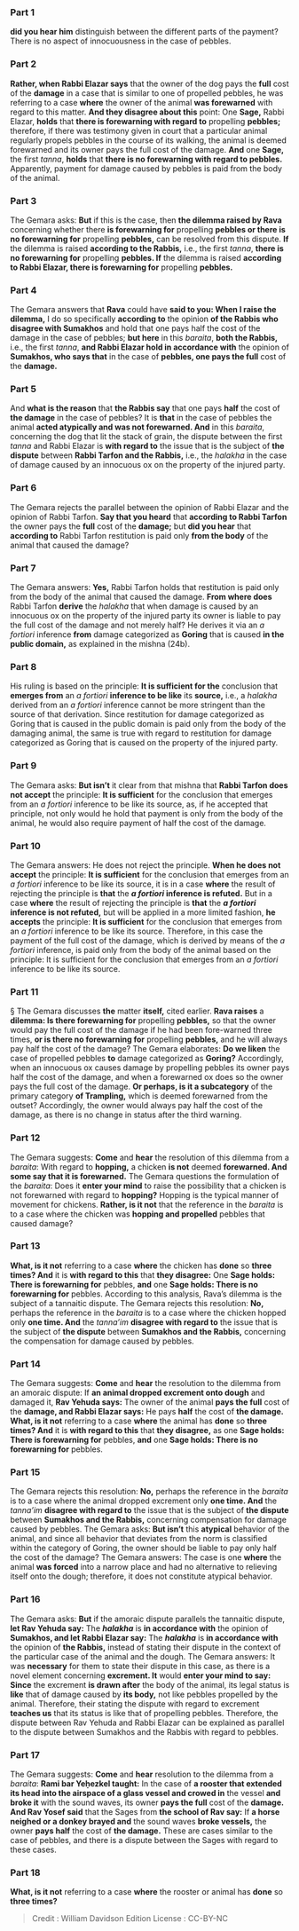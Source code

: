 
### Part 1
<b>did you hear him</b> distinguish between the different parts of the payment? There is no aspect of innocuousness in the case of pebbles.

### Part 2
<b>Rather, when Rabbi Elazar says</b> that the owner of the dog pays the <b>full</b> cost of the <b>damage</b> in a case that is similar to one of propelled pebbles, he was referring to a case <b>where</b> the owner of the animal <b>was forewarned</b> with regard to this matter. <b>And they disagree about this</b> point: One <b>Sage,</b> Rabbi Elazar, <b>holds</b> that <b>there is forewarning with regard to</b> propelling <b>pebbles;</b> therefore, if there was testimony given in court that a particular animal regularly propels pebbles in the course of its walking, the animal is deemed forewarned and its owner pays the full cost of the damage. <b>And</b> one <b>Sage,</b> the first <i>tanna</i>, <b>holds</b> that <b>there is no forewarning with regard to pebbles.</b> Apparently, payment for damage caused by pebbles is paid from the body of the animal.

### Part 3
The Gemara asks: <b>But</b> if this is the case, then <b>the dilemma raised by Rava</b> concerning whether there <b>is forewarning for</b> propelling <b>pebbles or there is no forewarning for</b> propelling <b>pebbles,</b> can be resolved from this dispute. <b>If</b> the dilemma is raised <b>according to the Rabbis,</b> i.e., the first <i>tanna</i>, <b>there is no forewarning for</b> propelling <b>pebbles. If</b> the dilemma is raised <b>according to Rabbi Elazar, there is forewarning for</b> propelling <b>pebbles.</b>

### Part 4
The Gemara answers that <b>Rava</b> could have <b>said to you: When I raise the dilemma,</b> I do so specifically <b>according to</b> the opinion <b>of the Rabbis who disagree with Sumakhos</b> and hold that one pays half the cost of the damage in the case of pebbles; <b>but here</b> in this <i>baraita</i>, <b>both the Rabbis,</b> i.e., the first <i>tanna</i>, <b>and Rabbi Elazar hold in accordance with</b> the opinion of <b>Sumakhos, who says that</b> in the case of <b>pebbles, one pays the full</b> cost of the <b>damage.</b>

### Part 5
And <b>what is the reason</b> that <b>the Rabbis say</b> that one pays <b>half</b> the cost of <b>the damage</b> in the case of pebbles? It is <b>that</b> in the case of pebbles the animal <b>acted atypically and was not forewarned. And</b> in this <i>baraita</i>, concerning the dog that lit the stack of grain, the dispute between the first <i>tanna</i> and Rabbi Elazar is <b>with regard to</b> the issue that is the subject of <b>the dispute</b> between <b>Rabbi Tarfon and the Rabbis,</b> i.e., the <i>halakha</i> in the case of damage caused by an innocuous ox on the property of the injured party.

### Part 6
The Gemara rejects the parallel between the opinion of Rabbi Elazar and the opinion of Rabbi Tarfon. <b>Say that you heard</b> that <b>according to Rabbi Tarfon</b> the owner pays the <b>full</b> cost of the <b>damage;</b> but <b>did you hear</b> that <b>according to</b> Rabbi Tarfon restitution is paid only <b>from the body</b> of the animal that caused the damage?

### Part 7
The Gemara answers: <b>Yes,</b> Rabbi Tarfon holds that restitution is paid only from the body of the animal that caused the damage. <b>From where does</b> Rabbi Tarfon <b>derive</b> the <i>halakha</i> that when damage is caused by an innocuous ox on the property of the injured party its owner is liable to pay the full cost of the damage and not merely half? He derives it via an <i>a fortiori</i> inference <b>from</b> damage categorized as <b>Goring</b> that is caused <b>in the public domain,</b> as explained in the mishna (24b).

### Part 8
His ruling is based on the principle: <b>It is sufficient for the</b> conclusion that <b>emerges from</b> an <i>a fortiori</i> <b>inference to be like</b> its <b>source,</b> i.e., a <i>halakha</i> derived from an <i>a fortiori</i> inference cannot be more stringent than the source of that derivation. Since restitution for damage categorized as Goring that is caused in the public domain is paid only from the body of the damaging animal, the same is true with regard to restitution for damage categorized as Goring that is caused on the property of the injured party.

### Part 9
The Gemara asks: <b>But isn’t</b> it clear from that mishna that <b>Rabbi Tarfon does not accept</b> the principle: <b>It is sufficient</b> for the conclusion that emerges from an <i>a fortiori</i> inference to be like its source, as, if he accepted that principle, not only would he hold that payment is only from the body of the animal, he would also require payment of half the cost of the damage.

### Part 10
The Gemara answers: He does not reject the principle. <b>When he does not accept</b> the principle: <b>It is sufficient</b> for the conclusion that emerges from an <i>a fortiori</i> inference to be like its source, it is in a case <b>where</b> the result of rejecting the principle is <b>that</b> the <b><i>a fortiori</i> inference is refuted.</b> But in a case <b>where</b> the result of rejecting the principle is <b>that</b> the <b><i>a fortiori</i> inference is not refuted,</b> but will be applied in a more limited fashion, <b>he accepts</b> the principle: <b>It is sufficient</b> for the conclusion that emerges from an <i>a fortiori</i> inference to be like its source. Therefore, in this case the payment of the full cost of the damage, which is derived by means of the <i>a fortiori</i> inference, is paid only from the body of the animal based on the principle: It is sufficient for the conclusion that emerges from an <i>a fortiori</i> inference to be like its source.

### Part 11
§ The Gemara discusses <b>the</b> matter <b>itself,</b> cited earlier. <b>Rava raises</b> a <b>dilemma: Is there forewarning for</b> propelling <b>pebbles,</b> so that the owner would pay the full cost of the damage if he had been fore-warned three times, <b>or is there no forewarning for</b> propelling <b>pebbles,</b> and he will always pay half the cost of the damage? The Gemara elaborates: <b>Do we liken</b> the case of propelled pebbles <b>to</b> damage categorized as <b>Goring?</b> Accordingly, when an innocuous ox causes damage by propelling pebbles its owner pays half the cost of the damage, and when a forewarned ox does so the owner pays the full cost of the damage. <b>Or perhaps, is it a subcategory</b> of the primary category <b>of Trampling,</b> which is deemed forewarned from the outset? Accordingly, the owner would always pay half the cost of the damage, as there is no change in status after the third warning.

### Part 12
The Gemara suggests: <b>Come</b> and <b>hear</b> the resolution of this dilemma from a <i>baraita</i>: With regard to <b>hopping,</b> a chicken <b>is not</b> deemed <b>forewarned. And some say that it is forewarned.</b> The Gemara questions the formulation of the <i>baraita</i>: Does it <b>enter your mind</b> to raise the possibility that a chicken is not forewarned with regard to <b>hopping?</b> Hopping is the typical manner of movement for chickens. <b>Rather, is it not</b> that the reference in the <i>baraita</i> is to a case where the chicken was <b>hopping and propelled</b> pebbles that caused damage?

### Part 13
<b>What, is it not</b> referring to a case <b>where</b> the chicken has <b>done</b> so <b>three times? And</b> it is <b>with regard to this</b> that <b>they disagree:</b> One <b>Sage holds: There is forewarning for</b> pebbles, <b>and</b> one <b>Sage holds: There is no forewarning for</b> pebbles. According to this analysis, Rava’s dilemma is the subject of a tannaitic dispute. The Gemara rejects this resolution: <b>No,</b> perhaps the reference in the <i>baraita</i> is to a case where the chicken hopped only <b>one time. And</b> the <i>tanna’im</i> <b>disagree with regard to</b> the issue that is the subject of <b>the dispute</b> between <b>Sumakhos and the Rabbis,</b> concerning the compensation for damage caused by pebbles.

### Part 14
The Gemara suggests: <b>Come</b> and <b>hear</b> the resolution to the dilemma from an amoraic dispute: If <b>an animal dropped excrement onto dough</b> and damaged it, <b>Rav Yehuda says:</b> The owner of the animal <b>pays the full</b> cost of the <b>damage, and Rabbi Elazar says:</b> He pays <b>half</b> the cost of <b>the damage. What, is it not</b> referring to a case <b>where</b> the animal has <b>done</b> so <b>three times? And</b> it is <b>with regard to this</b> that <b>they disagree,</b> as one <b>Sage holds: There is forewarning for</b> pebbles, <b>and</b> one <b>Sage holds: There is no forewarning for</b> pebbles.

### Part 15
The Gemara rejects this resolution: <b>No,</b> perhaps the reference in the <i>baraita</i> is to a case where the animal dropped excrement only <b>one time. And</b> the <i>tanna’im</i> <b>disagree with regard to</b> the issue that is the subject of <b>the dispute</b> between <b>Sumakhos and the Rabbis,</b> concerning compensation for damage caused by pebbles. The Gemara asks: <b>But isn’t</b> this <b>atypical</b> behavior of the animal, and since all behavior that deviates from the norm is classified within the category of Goring, the owner should be liable to pay only half the cost of the damage? The Gemara answers: The case is one <b>where</b> the animal <b>was forced</b> into a narrow place and had no alternative to relieving itself onto the dough; therefore, it does not constitute atypical behavior.

### Part 16
The Gemara asks: <b>But</b> if the amoraic dispute parallels the tannaitic dispute, <b>let Rav Yehuda say:</b> The <b><i>halakha</i></b> is <b>in accordance with</b> the opinion of <b>Sumakhos, and let Rabbi Elazar say:</b> The <b><i>halakha</i></b> is <b>in accordance with</b> the opinion of <b>the Rabbis,</b> instead of stating their dispute in the context of the particular case of the animal and the dough. The Gemara answers: It was <b>necessary</b> for them to state their dispute in this case, as there is a novel element concerning <b>excrement. It</b> would <b>enter your mind to say: Since</b> the excrement <b>is drawn after</b> the body of the animal, its legal status is <b>like</b> that of damage caused by <b>its body,</b> not like pebbles propelled by the animal. Therefore, their stating the dispute with regard to excrement <b>teaches us</b> that its status is like that of propelling pebbles. Therefore, the dispute between Rav Yehuda and Rabbi Elazar can be explained as parallel to the dispute between Sumakhos and the Rabbis with regard to pebbles.

### Part 17
The Gemara suggests: <b>Come</b> and <b>hear</b> resolution to the dilemma from a <i>baraita</i>: <b>Rami bar Yeḥezkel taught:</b> In the case of <b>a rooster that extended its head into the airspace of a glass vessel and crowed in</b> the vessel <b>and broke it</b> with the sound waves, its owner <b>pays the full</b> cost of the <b>damage. And Rav Yosef said</b> that the Sages from <b>the school of Rav say:</b> If <b>a horse neighed or a donkey brayed and</b> the sound waves <b>broke vessels,</b> the owner <b>pays half</b> the cost of <b>the damage.</b> These are cases similar to the case of pebbles, and there is a dispute between the Sages with regard to these cases.

### Part 18
<b>What, is it not</b> referring to a case <b>where</b> the rooster or animal has <b>done</b> so <b>three times?</b>

>Credit : William Davidson Edition
>License : CC-BY-NC